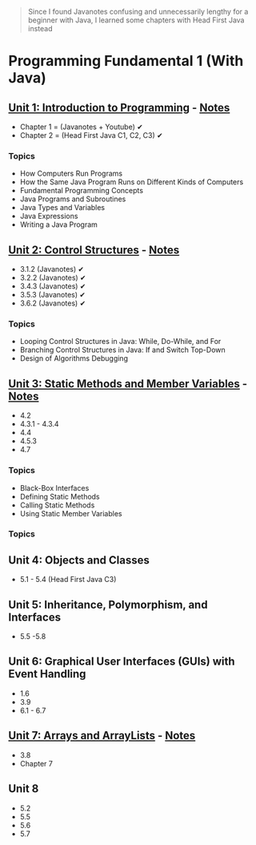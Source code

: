 > Since I found Javanotes confusing and unnecessarily lengthy for a beginner with Java, I learned some chapters with Head First Java instead

# Programming Fundamental 1 (With Java)

## [Unit 1: Introduction to Programming](./01%20Introduction%20to%20Programming/) - [Notes](./01%20Introduction%20to%20Programming/notes.md)

- Chapter 1 = (Javanotes + Youtube) ✔
- Chapter 2 = (Head First Java C1, C2, C3) ✔

### Topics

- How Computers Run Programs
- How the Same Java Program Runs on Different Kinds of Computers
- Fundamental Programming Concepts
- Java Programs and Subroutines
- Java Types and Variables
- Java Expressions
- Writing a Java Program

## [Unit 2: Control Structures](./02%20Control%20Structures/) - [Notes](./02%20Control%20Structures/notes.md)

- 3.1.2 (Javanotes) ✔
- 3.2.2 (Javanotes) ✔
- 3.4.3 (Javanotes) ✔
- 3.5.3 (Javanotes) ✔
- 3.6.2 (Javanotes) ✔

### Topics

- Looping Control Structures in Java: While, Do-While, and For
- Branching Control Structures in Java: If and Switch Top-Down
- Design of Algorithms Debugging

## [Unit 3: Static Methods and Member Variables](./03%20Static%20Methods%20and%20Member%20Variables/) - [Notes](./03%20Static%20Methods%20and%20Member%20Variables/notes.md)

- 4.2
- 4.3.1 - 4.3.4
- 4.4
- 4.5.3
- 4.7

### Topics

- Black-Box Interfaces
- Defining Static Methods
- Calling Static Methods
- Using Static Member Variables

### Topics

## Unit 4: Objects and Classes

- 5.1 - 5.4 (Head First Java C3)

## Unit 5: Inheritance, Polymorphism, and Interfaces

- 5.5 -5.8

## Unit 6: Graphical User Interfaces (GUIs) with Event Handling

- 1.6
- 3.9
- 6.1 - 6.7

## [Unit 7: Arrays and ArrayLists](./07%20Arrays%20and%20ArrayLists/) - [Notes](./07%20Arrays%20and%20ArrayLists/notes.md)

- 3.8
- Chapter 7

## Unit 8

- 5.2
- 5.5
- 5.6
- 5.7

